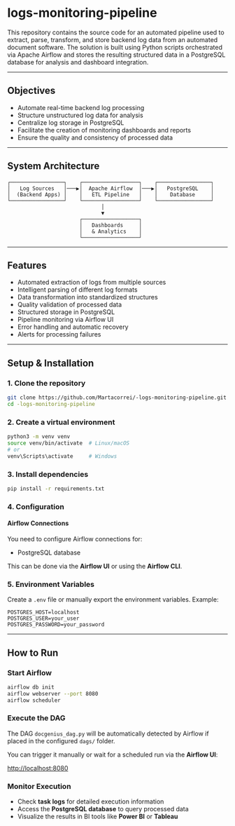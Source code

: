 # logs-monitoring-pipeline

This repository contains the source code for an automated pipeline used to extract, parse, transform, and store backend log data from an automated document software. The solution is built using Python scripts orchestrated via Apache Airflow and stores the resulting structured data in a PostgreSQL database for analysis and dashboard integration.

---

## Objectives

- Automate real-time backend log processing  
- Structure unstructured log data for analysis  
- Centralize log storage in PostgreSQL  
- Facilitate the creation of monitoring dashboards and reports  
- Ensure the quality and consistency of processed data  

---

## System Architecture

```
┌─────────────────┐    ┌──────────────────┐    ┌─────────────────┐
│   Log Sources   │───▶│  Apache Airflow  │───▶│   PostgreSQL    │
│  (Backend Apps) │    │   ETL Pipeline   │    │    Database     │
└─────────────────┘    └──────────────────┘    └─────────────────┘
                              │
                              ▼
                       ┌──────────────────┐
                       │   Dashboards     │
                       │   & Analytics    │
                       └──────────────────┘
```

---

## Features

- Automated extraction of logs from multiple sources  
- Intelligent parsing of different log formats  
- Data transformation into standardized structures  
- Quality validation of processed data  
- Structured storage in PostgreSQL  
- Pipeline monitoring via Airflow UI  
- Error handling and automatic recovery  
- Alerts for processing failures  

---

## Setup & Installation

### 1. Clone the repository

```bash
git clone https://github.com/Martacorrei/-logs-monitoring-pipeline.git
cd -logs-monitoring-pipeline
```

### 2. Create a virtual environment

```bash
python3 -m venv venv
source venv/bin/activate  # Linux/macOS
# or
venv\Scripts\activate     # Windows
```

### 3. Install dependencies

```bash
pip install -r requirements.txt
```

### 4. Configuration

#### Airflow Connections

You need to configure Airflow connections for:

- PostgreSQL database

This can be done via the **Airflow UI** or using the **Airflow CLI**.

### 5. Environment Variables

Create a `.env` file or manually export the environment variables. Example:

```env
POSTGRES_HOST=localhost
POSTGRES_USER=your_user
POSTGRES_PASSWORD=your_password
```

---

## How to Run

### Start Airflow

```bash
airflow db init
airflow webserver --port 8080
airflow scheduler
```

### Execute the DAG

The DAG `docgenius_dag.py` will be automatically detected by Airflow if placed in the configured `dags/` folder.

You can trigger it manually or wait for a scheduled run via the **Airflow UI**:

[http://localhost:8080](http://localhost:8080)

### Monitor Execution

- Check **task logs** for detailed execution information  
- Access the **PostgreSQL database** to query processed data  
- Visualize the results in BI tools like **Power BI** or **Tableau**




